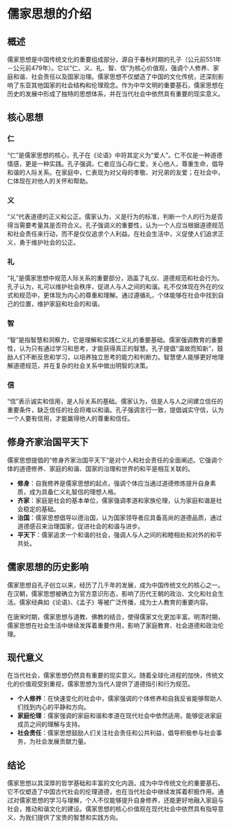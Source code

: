 # 儒家思想的介绍

## 概述

儒家思想是中国传统文化的重要组成部分，源自于春秋时期的孔子（公元前551年－公元前479年）。它以“仁、义、礼、智、信”为核心价值观，强调个人修养、家庭和谐、社会责任以及国家治理。儒家思想不仅塑造了中国的文化传统，还深刻影响了东亚其他国家的社会结构和伦理观念。作为中华文明的重要基石，儒家思想在历史的发展中形成了独特的思想体系，并在当代社会中依然具有重要的现实意义。

## 核心思想

### 仁

“仁”是儒家思想的核心，孔子在《论语》中将其定义为“爱人”。仁不仅是一种道德情感，更是一种实践。孔子强调，仁者应当心存仁爱，关心他人，尊重生命，倡导和谐的人际关系。在家庭中，仁表现为对父母的孝敬、对兄弟的友爱；在社会中，仁体现在对他人的关怀和帮助。

### 义

“义”代表道德的正义和公正。儒家认为，义是行为的标准，判断一个人的行为是否得当需要考量其是否符合义。孔子强调义的重要性，认为一个人应当根据道德规范和社会责任来行动，而不是仅仅追求个人利益。在社会生活中，义促使人们追求正义，勇于维护社会的公正。

### 礼

“礼”是儒家思想中规范人际关系的重要部分，涵盖了礼仪、道德规范和社会行为。孔子认为，礼可以维护社会秩序，促进人与人之间的和谐。礼不仅体现在外在的仪式和规范中，更体现为内心的尊重和理解。通过遵循礼，个体能够在社会中找到自己的位置，维护家庭和社会的和谐。

### 智

“智”是指智慧和洞察力，它是理解和实践仁义礼的重要基础。儒家强调教育的重要性，认为只有通过学习和思考，才能获得真正的智慧。孔子提倡“温故而知新”，鼓励人们不断反思和学习，以培养独立思考的能力和判断力。智慧使人能够更好地理解道德规范，并在复杂的社会关系中做出明智的决策。

### 信

“信”表示诚实和信用，是人际关系的基础。儒家认为，信是人与人之间建立信任的重要条件，缺乏信任的社会将难以和谐。孔子强调言行一致，提倡诚实守信，认为一个人要有信用，才能赢得他人的尊重和信任。

## 修身齐家治国平天下

儒家思想提倡的“修身齐家治国平天下”是对个人和社会责任的全面阐述。它强调个体的道德修养、家庭的和谐、国家的治理和世界的和平是相互关联的。

- **修身**：自我修养是儒家思想的起点，强调个体应当通过道德修炼提升自身素质，成为具备仁义礼智信的理想人格。
- **齐家**：家庭是社会的基本单位，儒家强调孝道和家族伦理，认为家庭和谐是社会稳定的基础。
- **治国**：儒家思想倡导以德治国，认为国家领导者应具备高尚的道德品质，通过道德感召来治理国家，促进社会的和谐与进步。
- **平天下**：儒家追求一个和谐的社会，强调人与人之间的和睦相处和对外的和平共处。

## 儒家思想的历史影响

儒家思想自孔子创立以来，经历了几千年的发展，成为中国传统文化的核心之一。在汉朝，儒家思想被确立为官方意识形态，影响了历代王朝的政治、文化和社会生活。儒家经典如《论语》、《孟子》等被广泛传播，成为士人教育的重要内容。

在唐宋时期，儒家思想与道教、佛教的结合，使得儒家文化更加丰富。明清时期，儒家思想在社会生活中继续发挥着重要作用，影响了家庭教育、社会道德和政治伦理。

## 现代意义

在当代社会，儒家思想仍然具有重要的现实意义。随着全球化进程的加快，传统文化的价值观受到重视，儒家思想为当代人提供了道德指引和行为规范。

- **个人修养**：在快速变化的社会中，儒家强调的个体修养和自我反省能够帮助人们找到内心的平静和方向。
- **家庭伦理**：儒家强调的家庭和谐和孝道在现代社会中依然适用，能够促进家庭成员之间的理解与支持。
- **社会责任**：儒家思想鼓励人们关注社会责任和公共利益，倡导积极参与社会事务，为社会发展贡献力量。

## 结论

儒家思想以其深厚的哲学基础和丰富的文化内涵，成为中华传统文化的重要基石。它不仅塑造了中国古代社会的伦理道德，也在当代社会中继续发挥着积极作用。通过对儒家思想的学习与理解，个人不仅能够提升自身修养，还能更好地融入家庭与社会，推动和谐文化的建设。儒家思想的核心价值观在现代社会中依然具有指导意义，为我们提供了宝贵的智慧和实践方向。